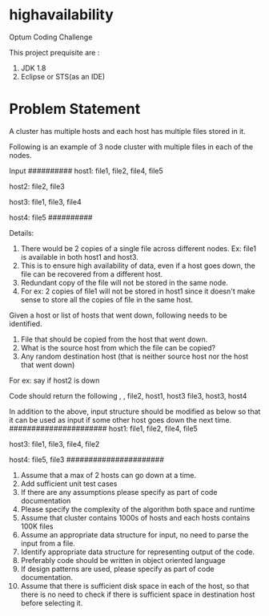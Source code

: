 # highavailability
Optum Coding Challenge

This project prequisite are :
1. JDK 1.8
2. Eclipse or STS(as an IDE)

# Problem Statement

A cluster has multiple hosts and each host has multiple files stored in it.

Following is an example of 3 node cluster with multiple files in each of the nodes.

Input
##########
host1: file1, file2, file4, file5

host2: file2, file3

host3: file1, file3, file4

host4: file5
##########

Details:
1. There would be 2 copies of a single file across different nodes. Ex: file1 is available in both host1 and host3.
2. This is to ensure high availability of data, even if a host goes down, the file can be recovered from a different host.
3. Redundant copy of the file will not be stored in the same node.
4. For ex: 2 copies of file1 will not be stored in host1 since it doesn't make sense to store all the copies of file in the same host.

Given a host or list of hosts that went down, following needs to be identified.
1. File that should be copied from the host that went down.
2. What is the source host from which the file can be copied?
3. Any random destination host (that is neither source host nor the host that went down)

For ex: say if host2 is down

Code should return the following
<file to be copied>, <from which other source host file can be copied>, <random destination host which is not source host or the host that went down>
file2, host1, host3
file3, host3, host4 

In addition to the above, input structure should be modified as below so that it can be used as input if some other host goes down the next time.
######################
host1: file1, file2, file4, file5

host3: file1, file3, file4, file2

host4: file5, file3
######################

1. Assume that a max of 2 hosts can go down at a time.
2. Add sufficient unit test cases
3. If there are any assumptions please specify as part of code documentation
4. Please specify the complexity of the algorithm both space and runtime
5. Assume that cluster contains 1000s of hosts and each hosts contains 100K files
6. Assume an appropriate data structure for input, no need to parse the input from a file.
7. Identify appropriate data structure for representing output of the code.
8. Preferably code should be written in object oriented language
9. If design patterns are used, please specify as part of code documentation.
10. Assume that there is sufficient disk space in each of the host, so that there is no need to check if there is sufficient space in destination host before selecting it.
